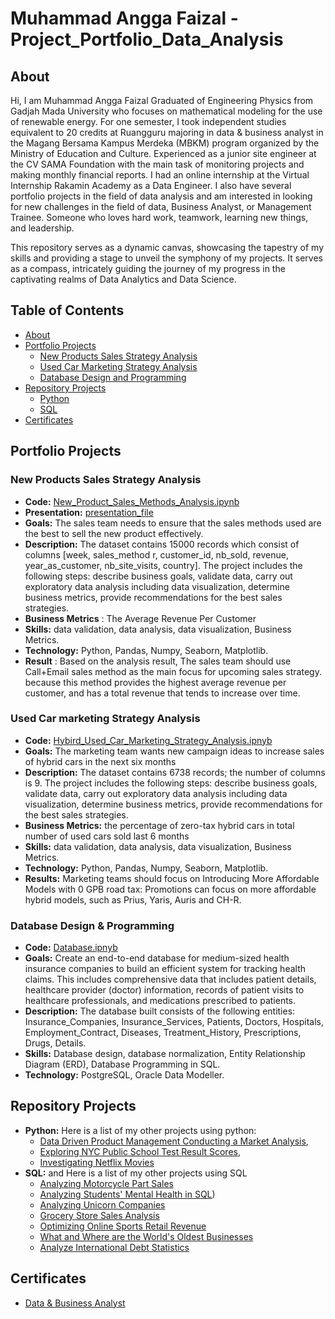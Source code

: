 # Muhammad Angga Faizal - Project_Portfolio_Data_Analysis
## About 
Hi, I am Muhammad Angga Faizal Graduated of Engineering Physics from Gadjah Mada University who focuses on mathematical modeling for the use of renewable energy. For one semester, I took independent studies equivalent to 20 credits at Ruangguru majoring in data & business analyst in the Magang Bersama Kampus Merdeka (MBKM) program organized by the Ministry of Education and Culture. Experienced as a junior site engineer at the CV SAMA Foundation with the main task of monitoring projects and making monthly financial reports. I had an online internship at the Virtual Internship Rakamin Academy as a Data Engineer. I also have several portfolio projects in the field of data analysis and am interested in looking for new challenges in the field of data, Business Analyst, or Management Trainee. Someone who loves hard work, teamwork, learning new things, and leadership.

This repository serves as a dynamic canvas, showcasing the tapestry of my skills and providing a stage to unveil the symphony of my projects. It serves as a compass, intricately guiding the journey of my progress in the captivating realms of Data Analytics and Data Science.

## Table of Contents 
- [About](#about)
- [Portfolio Projects](#portfolio-projects)
  - [New Products Sales Strategy Analysis](#new-products-sales-strategy-analysis)
  - [Used Car Marketing Strategy Analysis](#used-car-marketing-strategy-analysis)
  - [Database Design and Programming](#database-design-and-programming)
- [Repository Projects](#repository-projects)
   - [Python](#python)
   - [SQL](#sql)
- [Certificates](#certificates)

## Portfolio Projects
### New Products Sales Strategy Analysis
- **Code:** [New_Product_Sales_Methods_Analysis.ipynb](https://github.com/anggafaizal/Project_Portfolio_Data_Analysis/blob/69271b3801e3b9ebfaf05fbd28f5da33566de5db/PYTHON/New%20Product%20Sales%20Strategy/New%20Product%20Sales%20Strategy.ipynb)
- **Presentation:** [presentation_file](https://github.com/anggafaizal/Project_Portfolio_Data_Analysis/blob/44a9eed9bbadc64d24c9f0088055304fbe48d917/PYTHON/New%20Product%20Sales%20Strategy/New%20Product%20Sales%20Strategy%20Presentation.pdf)
- **Goals:** The sales team needs to ensure that the sales methods used are the best to sell the new product effectively.
- **Description:** The dataset contains 15000 records which consist of columns [week, sales_method r, customer_id, nb_sold, revenue, year_as_customer, nb_site_visits, country]. The project includes the following steps: describe business goals, validate data, carry out exploratory data analysis including data visualization, determine business metrics, provide recommendations for the best sales strategies.
- **Business Metrics** : The Average Revenue Per Customer
- **Skills:** data validation, data analysis, data visualization, Business Metrics. 
- **Technology:** Python, Pandas, Numpy, Seaborn, Matplotlib.
- **Result** : Based on the analysis result, The sales team should use Call+Email sales method as the main focus for upcoming sales strategy. because this method provides the highest average revenue per customer, and has a total revenue that tends to increase over time.

### Used Car marketing Strategy Analysis
- **Code:** [Hybird_Used_Car_Marketing_Strategy_Analysis.ipnyb](https://github.com/anggafaizal/Project_Portfolio_Data_Analysis/blob/46dd17589e4293c47c44fba4abe2dfce24257f89/PYTHON/Marketing%20Strategy%20Analysis/Marketing%20Strategy%20Analysis.ipynb)
- **Goals:** The marketing team wants new campaign ideas to increase sales of hybrid cars in the next six months
- **Description:** The dataset contains 6738 records; the number of columns is 9. The project includes the following steps: describe business goals, validate data, carry out exploratory data analysis including data visualization, determine business metrics, provide recommendations for the best sales strategies.
- **Business Metrics:** the percentage of zero-tax hybrid cars in total number of used cars sold last 6 months
- **Skills:** data validation, data analysis, data visualization, Business Metrics. 
- **Technology:** Python, Pandas, Numpy, Seaborn, Matplotlib.
- **Results:** Marketing teams should focus on Introducing More Affordable Models with 0 GPB road tax: Promotions can focus on more affordable hybrid models, such as Prius, Yaris, Auris and CH-R.

### Database Design & Programming
- **Code:** [Database.ipnyb](https://github.com/anggafaizal/Project_Portfolio_Data_Analysis/blob/80299e15b5566e902dcdbb4ab18a30db52044ca5/SQL/Database%20Design%20%26%20Programming/Database%20Design.ipynb)
- **Goals:** Create an end-to-end database for medium-sized health insurance companies to build an efficient system for tracking health claims. This includes comprehensive data that includes patient details, healthcare provider (doctor) information, records of patient visits to healthcare professionals, and medications prescribed to patients.
- **Description:** The database built consists of the following entities: Insurance_Companies, Insurance_Services, Patients, Doctors, Hospitals, Employment_Contract, Diseases, Treatment_History, Prescriptions, Drugs, Details.
- **Skills:** Database design, database normalization,  Entity Relationship Diagram (ERD), Database Programming in SQL.
- **Technology:** PostgreSQL, Oracle Data Modeller.

## Repository Projects
- **Python:** Here is a list of my other projects using python:
     - [Data Driven Product Management Conducting a Market Analysis](https://github.com/anggafaizal/Project_Portfolio_Data_Analysis/blob/f866874bbe3abb2dcad1a8bf3d51e216ea503679/PYTHON/Data%20Driven%20Product%20Management%20Conducting%20a%20Market%20Analysis/Data%20Driven%20Product%20Management%20Conducting%20a%20Market%20Analysis.ipynb),
     - [Exploring NYC Public School Test Result Scores](https://github.com/anggafaizal/Project_Portfolio_Data_Analysis/blob/f866874bbe3abb2dcad1a8bf3d51e216ea503679/PYTHON/Exploring%20NYC%20Public%20School%20Test%20Result%20Scores/Exploring%20NYC%20Public%20School%20Test%20Result%20Scores.ipynb),
     - [Investigating Netflix Movies](https://github.com/anggafaizal/Project_Portfolio_Data_Analysis/blob/f866874bbe3abb2dcad1a8bf3d51e216ea503679/PYTHON/Investigating%20Netflix%20Movies/notebook%20(4).ipynb)
- **SQL:** and Here is a list of my other projects using SQL
     - [Analyzing Motorcycle Part Sales](https://github.com/anggafaizal/Project_Portfolio_Data_Analysis/blob/6e9313efe389a8561bf3767049d02da91948971b/SQL/Analyzing%20Motorcycle%20Part%20Sales/Analyzing%20Motorcycle%20Part%20Sales.ipynb)
     - [Analyzing Students' Mental Health in SQL](https://github.com/anggafaizal/Project_Portfolio_Data_Analysis/blob/6e9313efe389a8561bf3767049d02da91948971b/SQL/Analyzing%20Students'%20Mental%20Health%20in%20SQL/Analyzing%20Students'%20Mental%20Health%20in%20SQL.ipynb))
     - [Analyzing Unicorn Companies](https://github.com/anggafaizal/Project_Portfolio_Data_Analysis/blob/6e9313efe389a8561bf3767049d02da91948971b/SQL/Analyzing%20Unicorn%20Companies/Analyzing%20Unicorn%20Companies.ipynb)
     - [Grocery Store Sales Analysis](https://github.com/anggafaizal/Project_Portfolio_Data_Analysis/blob/6e9313efe389a8561bf3767049d02da91948971b/SQL/Grocery%20Store%20Sales%20Analysis/Grocery%20Store%20Sales%20Analysis.ipynb)
     - [Optimizing Online Sports Retail Revenue](https://github.com/anggafaizal/Project_Portfolio_Data_Analysis/blob/6e9313efe389a8561bf3767049d02da91948971b/SQL/Optimizing%20Online%20Sports%20Retail%20Revenue/Optimizing%20Online%20Sports%20Retail%20Revenue.ipynb)
     - [What and Where are the World's Oldest Businesses](https://github.com/anggafaizal/Project_Portfolio_Data_Analysis/blob/6e9313efe389a8561bf3767049d02da91948971b/SQL/What%20and%20Where%20are%20the%20World's%20Oldest%20Businesses/What%20and%20Where%20are%20the%20World's%20Oldest%20Businesses.ipynb)
     - [Analyze International Debt Statistics](https://github.com/anggafaizal/Project_Portfolio_Data_Analysis/blob/6e9313efe389a8561bf3767049d02da91948971b/PYTHON/Analyze%20International%20Debt%20Statistics/Analyze%20International%20Debt%20Statistics.ipynb)

## Certificates
- [Data & Business Analyst]()
  
